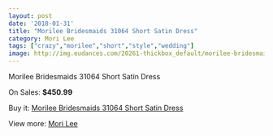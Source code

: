 ```yaml
---
layout: post
date: '2018-01-31'
title: "Morilee Bridesmaids 31064 Short Satin Dress"
category: Mori Lee
tags: ["crazy","morilee","short","style","wedding"]
image: http://img.eudances.com/20261-thickbox_default/morilee-bridesmaids-31064-short-satin-dress.jpg
---
```

Morilee Bridesmaids 31064 Short Satin Dress

On Sales: **$450.99**
<a href="https://www.eudances.com/en/mori-lee/6072-morilee-bridesmaids-31064-short-satin-dress.html"><amp-img layout="responsive" width="600" height="600" src="//img.eudances.com/20261-thickbox_default/morilee-bridesmaids-31064-short-satin-dress.jpg" alt="Morilee Bridesmaids 31064 Short Satin Dress 0" /></a>
<a href="https://www.eudances.com/en/mori-lee/6072-morilee-bridesmaids-31064-short-satin-dress.html"><amp-img layout="responsive" width="600" height="600" src="//img.eudances.com/20263-thickbox_default/morilee-bridesmaids-31064-short-satin-dress.jpg" alt="Morilee Bridesmaids 31064 Short Satin Dress 1" /></a>
<a href="https://www.eudances.com/en/mori-lee/6072-morilee-bridesmaids-31064-short-satin-dress.html"><amp-img layout="responsive" width="600" height="600" src="//img.eudances.com/20262-thickbox_default/morilee-bridesmaids-31064-short-satin-dress.jpg" alt="Morilee Bridesmaids 31064 Short Satin Dress 2" /></a>

Buy it: [Morilee Bridesmaids 31064 Short Satin Dress](https://www.eudances.com/en/mori-lee/6072-morilee-bridesmaids-31064-short-satin-dress.html "Morilee Bridesmaids 31064 Short Satin Dress")

View more: [Mori Lee](https://www.eudances.com/en/65-mori-lee "Mori Lee")